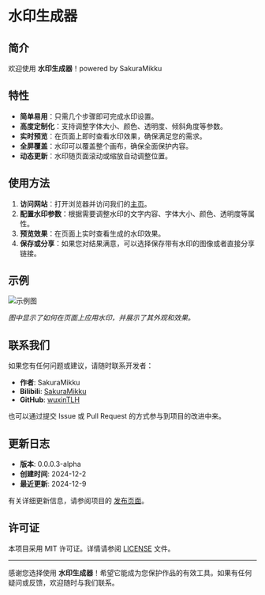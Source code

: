 # 水印生成器

## 简介

欢迎使用 **水印生成器**！powered by SakuraMikku

## 特性

- **简单易用**：只需几个步骤即可完成水印设置。
- **高度定制化**：支持调整字体大小、颜色、透明度、倾斜角度等参数。
- **实时预览**：在页面上即时查看水印效果，确保满足您的需求。
- **全屏覆盖**：水印可以覆盖整个画布，确保全面保护内容。
- **动态更新**：水印随页面滚动或缩放自动调整位置。

## 使用方法

1. **访问网站**：打开浏览器并访问我们的[主页](https://example.com)。
2. **配置水印参数**：根据需要调整水印的文字内容、字体大小、颜色、透明度等属性。
3. **预览效果**：在页面上实时查看生成的水印效果。
4. **保存或分享**：如果您对结果满意，可以选择保存带有水印的图像或者直接分享链接。

## 示例

![示例图](path/to/your/example-image.png)

*图中显示了如何在页面上应用水印，并展示了其外观和效果。*

## 联系我们

如果您有任何问题或建议，请随时联系开发者：

- **作者**: SakuraMikku
- **Bilibili**: [SakuraMikku](https://space.bilibili.com/29058270)
- **GitHub**: [wuxinTLH](https://github.com/wuxinTLH)

也可以通过提交 Issue 或 Pull Request 的方式参与到项目的改进中来。

## 更新日志

- **版本**: 0.0.0.3-alpha
- **创建时间**: 2024-12-2
- **最近更新**: 2024-12-9

有关详细更新信息，请参阅项目的 [发布页面](https://github.com/wuxinTLH/releases)。

## 许可证

本项目采用 MIT 许可证。详情请参阅 [LICENSE](LICENSE) 文件。

---

感谢您选择使用 **水印生成器**！希望它能成为您保护作品的有效工具。如果有任何疑问或反馈，欢迎随时与我们联系。